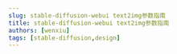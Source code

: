 ```yaml
---
slug: stable-diffusion-webui text2img参数指南
title: stable-diffusion-webui text2img参数指南
authors: [wenxiu]
tags: [stable-diffusion,design]
---
```

